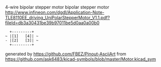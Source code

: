 4-wire bipolar stepper motor
bipolar stepper motor
http://www.infineon.com/dgdl/Application-Note-TLE8110EE_driving_UniPolarStepperMotor_V1.1.pdf?fileId=db3a30431be39b97011be5d0aa0a00b0


	  +---------+
	~ |[1]   [4]| ~
	- |[2]   [3]| ~
	  +---------+


generated by https://github.com/FBEZ/Pinout-AsciiArt from https://github.com/ask6483/kicad-symbols/blob/master/Motor.kicad_sym